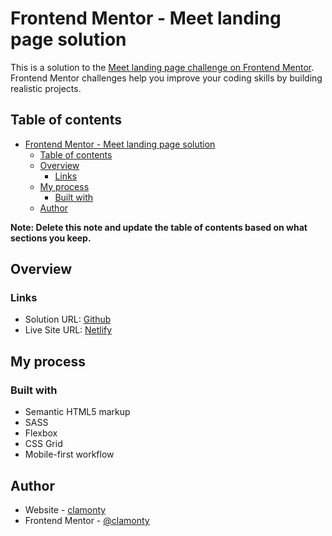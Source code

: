 # Frontend Mentor - Meet landing page solution

This is a solution to the [Meet landing page challenge on Frontend Mentor](https://www.frontendmentor.io/challenges/meet-landing-page-rbTDS6OUR). Frontend Mentor challenges help you improve your coding skills by building realistic projects. 

## Table of contents

- [Frontend Mentor - Meet landing page solution](#frontend-mentor---meet-landing-page-solution)
  - [Table of contents](#table-of-contents)
  - [Overview](#overview)
    - [Links](#links)
  - [My process](#my-process)
    - [Built with](#built-with)
  - [Author](#author)

**Note: Delete this note and update the table of contents based on what sections you keep.**

## Overview


### Links

- Solution URL: [Github](https://github.com/clamonty/Frontendmentor.io/tree/main/Newbie/17.%20Meet%20Landing%20Page)
- Live Site URL: [Netlify](https://clamonty-meet-landing-page.netlify.app/)

## My process

### Built with

- Semantic HTML5 markup
- SASS
- Flexbox
- CSS Grid
- Mobile-first workflow

## Author

- Website - [clamonty](https://github.com/clamonty)
- Frontend Mentor - [@clamonty](https://www.frontendmentor.io/profile/clamonty)
